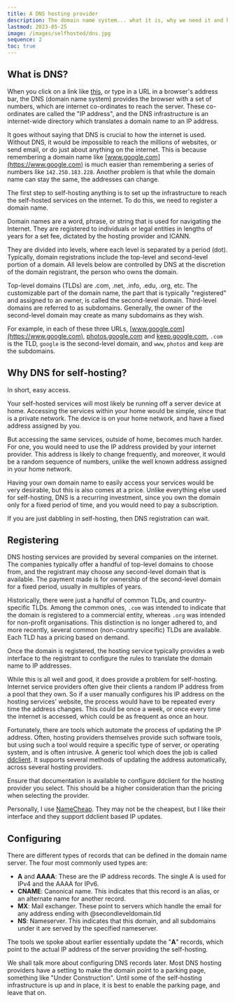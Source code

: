 ```yaml
---
title: A DNS hosting provider
description: The domain name system... what it is, why we need it and how to go about doing that 
lastmod: 2023-05-25
image: /images/selfhosted/dns.jpg
sequence: 2
toc: true
---
```


## What is DNS?

When you click on a link like [this](https://www.google.com), or type in a URL
in a browser's address bar, the DNS (domain name system) provides the browser
with a set of numbers, which are internet co-ordinates to reach the server.
These co-ordinates are called the "IP address", and the DNS infrastructure is
an internet-wide directory which translates a domain name to an IP address.

It goes without saying that DNS is crucial to how the internet is used. Without
DNS, it would be impossible to reach the millions of websites, or send email,
or do just about anything on the internet. This is because remembering a domain
name like [www.google.com](https://www.google.com) is much easier than
remembering a series of numbers like `142.250.183.228`. Another problem is that
while the domain name can stay the same, the addresses can change.

The first step to self-hosting anything is to set up the infrastructure to
reach the self-hosted services on the internet. To do this, we need to register
a domain name.

Domain names are a word, phrase, or string that is used for navigating the
Internet. They are registered to individuals or legal entities in lengths of
years for a set fee, dictated by the hosting provider and ICANN.

They are divided into levels, where each level is separated by a period (dot).
Typically, domain registrations include the top-level and second-level portion
of a domain. All levels below are controlled by DNS at the discretion of the
domain registrant, the person who owns the domain.

Top-level domains (TLDs) are .com, .net, .info, .edu, .org, etc. The
customizable part of the domain name, the part that is typically "registered"
and assigned to an owner, is called the second-level domain. Third-level
domains are referred to as subdomains. Generally, the owner of the second-level
domain may create as many subdomains as they wish.

For example, in each of these three URLs,
[www.google.com](https://www.google.com),
[photos.google.com](https://photos.google.com) and
[keep.google.com](https://keep.google.com), `.com` is the TLD, `google` is the
second-level domain, and `www`, `photos` and `keep` are the subdomains.

## Why DNS for self-hosting?

In short, easy access. 

Your self-hosted services will most likely be running off a server device at
home. Accessing the services within your home would be simple, since that is a
private network. The device is on your home network, and have a fixed address
assigned by you.

But accessing the same services, outside of home, becomes much harder. For
one, you would need to use the IP address provided by your internet provider.
This address is likely to change frequently, and moreover, it would be a
random sequence of numbers, unlike the well known address assigned in your
home network. 

Having your own domain name to easily access your services would be very
desirable, but this is also comes at a price.  Unlike everything else used for
self-hosting, DNS is a recurring investment, since you own the domain only for
a fixed period of time, and you would need to pay a subscription. 

If you are just dabbling in self-hosting, then DNS registration can wait.

## Registering

DNS hosting services are provided by several companies on the internet. The
companies typically offer a handful of top-level domains to choose from, and
the registrant may choose any second-level domain that is available. The
payment made is for ownership of the second-level domain for a fixed period,
usually in multiples of years.

Historically, there were just a handful of common TLDs, and country-specific
TLDs. Among the common ones, `.com` was intended to indicate that the domain is
registered to a commercial entity, whereas `.org` was intended for non-profit
organisations. This distinction is no longer adhered to, and more recently,
several common (non-country specific) TLDs are available. Each TLD has a
pricing based on demand.

Once the domain is registered, the hosting service typically provides a web
interface to the registrant to configure the rules to translate the domain name
to IP addresses.

While this is all well and good, it does provide a problem for self-hosting.
Internet service providers often give their clients a random IP address from a
pool that they own. So if a user manually configures his IP address on the
hosting services' website, the process would have to be repeated every time the
address changes. This could be once a week, or once every time the internet is
accessed, which could be as frequent as once an hour.

Fortunately, there are tools which automate the process of updating the IP
address. Often, hosting providers themselves provide such software tools, but
using such a tool would require a specific type of server, or operating system,
and is often intrusive. A generic tool which does the job is called
[ddclient](https://ddclient.net/). It supports several methods of updating the
address automatically, across several hosting providers.

Ensure that documentation is available to configure ddclient for the hosting
provider you select. This should be a higher consideration than the pricing
when selecting the provider.

Personally, I use [NameCheap](https://www.namecheap.com/). They may not be the
cheapest, but I like their interface and they support ddclient based IP
updates.

## Configuring

There are different types of records that can be defined in the domain name
server. The four most commonly used types are:
 - **A** and **AAAA**: These are the IP address records. The single A is used
   for IPv4 and the AAAA for IPv6.
 - **CNAME**: Canonical name. This indicates that this record is an alias, or
   an alternate name for another record.
 - **MX**: Mail exchanger. These point to servers which handle the email for
   any address ending with @secondleveldomain.tld
 - **NS**: Nameserver. This indicates that this domain, and all subdomains
   under it are served by the specified nameserver.

The tools we spoke about earlier essentially update the "**A**" records, which
point to the actual IP address of the server providing the self-hosting.

We shall talk more about configuring DNS records later. Most DNS hosting
providers have a setting to make the domain point to a parking page, something
like "Under Construction". Until some of the self-hosting infrastructure is up
and in place, it is best to enable the parking page, and leave that on.
